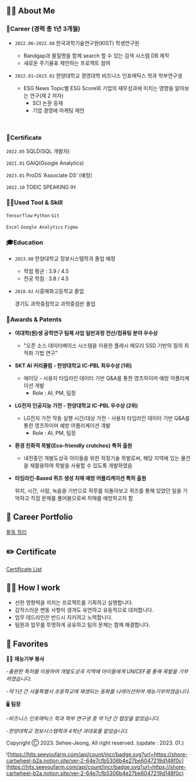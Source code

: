 ## ✋🏻 About Me


### 💼Career (경력 총 1년 3개월)

- `2022.06~2022.08` 한국과학기술연구원(KIST) 학생연구원
    - Bandgap과 물질명을 함께 search 할 수 있는 검색 시스템 DB 제작
    - 새로운 주기율표 제언하는 프로젝트 참여

- `2022.01~2023.02` 한양대학교 경영대학 비즈니스 인포매틱스 학과 학부연구생
    - ESG News Topic별 ESG Score와 기업의 재무성과에 미치는 영향을 알아보는 연구(제 2 저자)
        - SCI 논문 등재
        - 기업 경영에 마케팅 제언
        
<br>

### 📎Certificate

`2022.05` SQLD(SQL 개발자)

`2021.01` GAIQ(Google Analytics)

`2023.01` ProDS ‘Associate DS’ (예정)

`2022.10` TOEIC SPEAKING IH


### ✍🏻Used Tool & Skill

`Tensorflow` `Python`  `Git`

`Excel` `Google Analytics` `Figma`


### 🎓Education

- `2023.08` 한양대학교 정보시스템학과 졸업 예정
    - 학점 평균 : 3.9 / 4.5
    - 전공 학점 : 3.8 / 4.5
- `2018.02` 시흥매화고등학교 졸업
    
    경기도 과학중점학교 과학중점반 졸업
    

### 🏅Awards & Patents

- **여대학(원)생 공학연구 팀제 사업 일반과정 전산/컴퓨팅 분야 우수상**
    - "오픈 소스 데이터베이스 시스템을 이용한 플래시 메모리 SSD 기반의 질의 최적화 기법 연구"
- **SKT AI 커리큘럼 - 한양대학교 IC-PBL 최우수상 (1위)**
    - 에이닷 - 사용자 타임라인 데이터 기반 Q&A를 통한 영츠하이머 예방 어플리케이션 개발
        - Role : AI, PM, 팀장
- **LG전자 인공지능 가전 - 한양대학교  IC-PBL 우수상 (2위)**
    - LG전자 가전 작동 실행 시간/대상 가전 - 사용자 타임라인 데이터 기반 Q&A를 통한 영츠하이머 예방 어플리케이션 개발
        - Role : AI, PM, 팀장
- **환경 친화적 목발{Eco-friendly crutches} 특허 출원**
    - 내전중인 개발도상국 아이들을 위한 적정기술 목발로써, 해당 지역에 있는 물건을 재활용하여 목발을 사용할 수 있도록 개발하였음
- **타임라인-Based 퀴즈 생성 치매 예방 어플리케이션 특허 출원**
    
    위치, 시간, 사람, 녹음을 기반으로 하루를 되돌아보고 퀴즈를 통해 있었던 일을 기억하고 직접 문제를 풀어봄으로써 치매를 예방하고자 함
    


## 📁 Career Portfolio

[활동 정리](https://www.notion.so/970a558a804f4f24b3f9cfd608c15415)


## ✏️ Certificate


[Certificate List](https://www.notion.so/5404bab8c90546e18c7eecc6e905ad48)


## 👩‍💻 How I work


- 선한 영향력을 끼치는 프로젝트를 기획하고 실행합니다.
- 갑작스러운 변동 사항이 생겨도 유연하고 유동적으로 대처합니다.
- 업무 데드라인은 반드시 지키려고 노력합니다.
- 팀원과 업무를 투명하게 공유하고 팀의 문제는 함께 해결합니다.


## 🤍 Favorites


✍🏻 **재능기부 봉사**


-*출원한 특허를 이용하여 개발도상국 지역에 아이들에게 UNICEF를 통해 목발을 기부하였습니다.*

*-약 1년 간 서울특별시 초등학교에 재생되는 동화를 나레이션하여 재능기부하였습니다.*


🖥️ **팀장**


*-비즈니스 인포매틱스 학과 학부 연구생 중 약 1년 간 랩장을 맡았습니다.*

*-한양대학교 정보시스템학과 4학년 과대표를 맡았습니다.*


Copyright Ⓒ 2023. Sehee-Jeong, All right reserved. (update : 2023. 01.)

![https://hits.seeyoufarm.com/api/count/incr/badge.svg?url=https://shore-cartwheel-b2a.notion.site/ver-2-64e7cfb5306b4e27be6047219d148f0c](https://hits.seeyoufarm.com/api/count/incr/badge.svg?url=https://shore-cartwheel-b2a.notion.site/ver-2-64e7cfb5306b4e27be6047219d148f0c)

